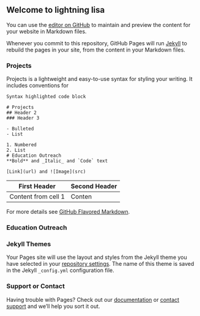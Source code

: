 ## Welcome to lightning lisa 

You can use the [editor on GitHub](https://github.com/LisaT2016/home/edit/master/README.md) to maintain and preview the content for your website in Markdown files.

Whenever you commit to this repository, GitHub Pages will run [Jekyll](https://jekyllrb.com/) to rebuild the pages in your site, from the content in your Markdown files.

### Projects 

Projects is a lightweight and easy-to-use syntax for styling your writing. It includes conventions for

```projects 
Syntax highlighted code block

# Projects
## Header 2
### Header 3

- Bulleted
- List

1. Numbered
2. List
# Education Outreach 
**Bold** and _Italic_ and `Code` text

[Link](url) and ![Image](src)
```
First Header | Second Header
------------ | -------------
Content from cell 1 | Conten

For more details see [GitHub Flavored Markdown](https://guides.github.com/features/mastering-markdown/).
### Education Outreach 
### Jekyll Themes

Your Pages site will use the layout and styles from the Jekyll theme you have selected in your [repository settings](https://github.com/LisaT2016/home/settings). The name of this theme is saved in the Jekyll `_config.yml` configuration file.

### Support or Contact

Having trouble with Pages? Check out our [documentation](https://docs.github.com/categories/github-pages-basics/) or [contact support](https://github.com/contact) and we’ll help you sort it out.

